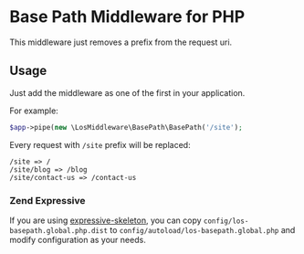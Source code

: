 # Base Path Middleware for PHP

This middleware just removes a prefix from the request uri. 

## Usage

Just add the middleware as one of the first in your application.

For example:
```php
$app->pipe(new \LosMiddleware\BasePath\BasePath('/site');
```

Every request with `/site` prefix will be replaced:
```
/site => /
/site/blog => /blog
/site/contact-us => /contact-us
```

### Zend Expressive

If you are using [expressive-skeleton](https://github.com/zendframework/zend-expressive-skeleton), you can copy `config/los-basepath.global.php.dist` to `config/autoload/los-basepath.global.php` and modify configuration as your needs.
